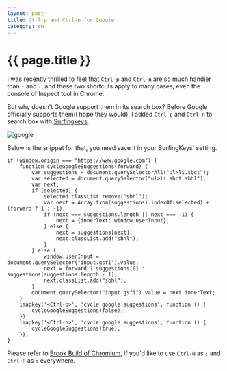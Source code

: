 ```yaml
---
layout: post
title: Ctrl-p and Ctrl-n for Google
category: en
---
```


{{ page.title }}
================
I was recently thrilled to feel that `Ctrl-p` and `Ctrl-n` are so much handier than `↑` and `↓`, and these two shortcuts apply to many cases, even the console of Inspect tool in Chrome.

But why doesn't Google support them in its search box? Before Google officially supports them(I hope they would), I added `Ctrl-p` and `Ctrl-n` to search box with [Surfingkeys](https://chrome.google.com/webstore/detail/surfingkeys/gfbliohnnapiefjpjlpjnehglfpaknnc).

![google](https://user-images.githubusercontent.com/288207/56137974-786cb980-5fc8-11e9-9096-cdb7d81880fd.gif)


Below is the snippet for that, you need save it in your SurfingKeys' setting.

    if (window.origin === "https://www.google.com") {
        function cycleGoogleSuggestions(forward) {
            var suggestions = document.querySelectorAll("ul>li.sbct");
            var selected = document.querySelector("ul>li.sbct.sbhl");
            var next;
            if (selected) {
                selected.classList.remove("sbhl");
                var next = Array.from(suggestions).indexOf(selected) + (forward ? 1 : -1);
                if (next === suggestions.length || next === -1) {
                    next = {innerText: window.userInput};
                } else {
                    next = suggestions[next];
                    next.classList.add("sbhl");
                }
            } else {
                window.userInput = document.querySelector("input.gsfi").value;
                next = forward ? suggestions[0] : suggestions[suggestions.length - 1];
                next.classList.add("sbhl");
            }
            document.querySelector("input.gsfi").value = next.innerText;
        }
        imapkey('<Ctrl-p>', 'cycle google suggestions', function () {
            cycleGoogleSuggestions(false);
        });
        imapkey('<Ctrl-n>', 'cycle google suggestions', function () {
            cycleGoogleSuggestions(true);
        });
    }

Please refer to [Brook Build of Chromium](/2021/04/18/brook-build-of-chromium.html), if you'd like to use `Ctrl-N` as `↓` and `Ctrl-P` as `↑` everywhere.

